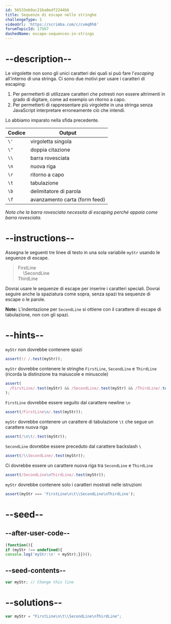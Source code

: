 ```yaml
---
id: 56533eb9ac21ba0edf2244b6
title: Sequenze di escape nelle stringhe
challengeType: 1
videoUrl: 'https://scrimba.com/c/cvmqRh6'
forumTopicId: 17567
dashedName: escape-sequences-in-strings
---
```


# --description--

Le virgolette non sono gli unici caratteri dei quali si può fare l'<dfn>escaping</dfn> all'interno di una stringa. Ci sono due motivi per usare i caratteri di escaping:

1.  Per permetterti di utilizzare caratteri che potresti non essere altrimenti in grado di digitare, come ad esempio un ritorno a capo.
2.  Per permetterti di rappresentare più virgolette in una stringa senza JavaScript interpretare erroneamente ciò che intendi.

Lo abbiamo imparato nella sfida precedente.

<table class='table table-striped'><thead><tr><th>Codice</th><th>Output</th></tr></thead><tbody><tr><td><code>\'</code></td><td>virgoletta singola</td></tr><tr><td><code>\"</code></td><td>doppia citazione</td></tr><tr><td><code>\\</code></td><td>barra rovesciata</td></tr><tr><td><code>\n</code></td><td>nuova riga</td></tr><tr><td><code>\r</code></td><td>ritorno a capo</td></tr><tr><td><code>\t</code></td><td>tabulazione</td></tr><tr><td><code>\b</code></td><td>delimitatore di parola</td></tr><tr><td><code>\f</code></td><td>avanzamento carta (form feed)</td></tr></tbody></table>

*Nota che la barra rovesciata necessita di escaping perché appaia come barra rovesciata.*

# --instructions--

Assegna le seguenti tre linee di testo in una sola variabile `myStr` usando le seguenze di escape.

<blockquote>FirstLine<br>    \SecondLine<br>ThirdLine</blockquote>

Dovrai usare le sequenze di escape per inserire i caratteri speciali. Dovrai seguire anche la spaziatura come sopra, senza spazi tra sequenze di escape o le parole.

**Note:** L'indentazione per `SecondLine` si ottiene con il carattere di escape di tabulazione, non con gli spazi.

# --hints--

`myStr` non dovrebbe contenere spazi

```js
assert(!/ /.test(myStr));
```

`myStr` dovrebbe contenere le stringhe `FirstLine`, `SecondLine` e `ThirdLine` (ricorda la distinzione tra maiuscole e minuscole)

```js
assert(
  /FirstLine/.test(myStr) && /SecondLine/.test(myStr) && /ThirdLine/.test(myStr)
);
```

`FirstLine` dovrebbe essere seguito dal carattere newline `\n`

```js
assert(/FirstLine\n/.test(myStr));
```

`myStr` dovrebbe contenere un carattere di tabulazione `\t` che segue un carattere nuova riga

```js
assert(/\n\t/.test(myStr));
```

`SecondLine` dovrebbe essere preceduto dal carattere backslash `\`

```js
assert(/\\SecondLine/.test(myStr));
```

Ci dovrebbe essere un carattere nuova riga tra `SecondLine` e `ThirdLine`

```js
assert(/SecondLine\nThirdLine/.test(myStr));
```

`myStr` dovrebbe contenere solo i caratteri mostrati nelle istruzioni

```js
assert(myStr === 'FirstLine\n\t\\SecondLine\nThirdLine');
```

# --seed--

## --after-user-code--

```js
(function(){
if (myStr !== undefined){
console.log('myStr:\n' + myStr);}})();
```

## --seed-contents--

```js
var myStr; // Change this line
```

# --solutions--

```js
var myStr = "FirstLine\n\t\\SecondLine\nThirdLine";
```
